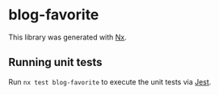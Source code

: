 # blog-favorite

This library was generated with [Nx](https://nx.dev).

## Running unit tests

Run `nx test blog-favorite` to execute the unit tests via [Jest](https://jestjs.io).
